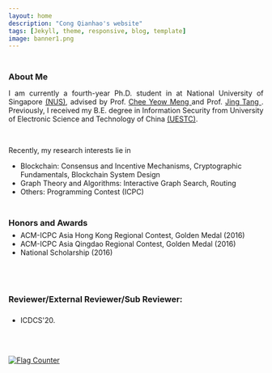 ```yaml
---
layout: home
description: "Cong Qianhao's website"
tags: [Jekyll, theme, responsive, blog, template]
image: banner1.png
---
```

<h3 style="margin-bottom:0px;padding-top:20px;">About Me</h3>

<p align="justify">I am currently a fourth-year Ph.D. student in  at National University of Singapore <a href="https://www.nus.edu.sg/" target="_blank">(NUS)</a>, advised by Prof. <a href="https://scholar.google.com.sg/citations?user=99AJNXEAAAAJ" target="_blank"> Chee Yeow Meng </a> and Prof. <a href="https://sites.google.com/view/jtang" target="_blank"> Jing Tang </a>. Previously, I received my B.E. degree in Information Security from University of Electronic Science and Technology of China <a href="https://en.uestc.edu.cn/" target="_blank">(UESTC)</a>. </p>

<br>
<p align="justify">Recently, my research interests lie in
<ul>
<li>	    
Blockchain:  Consensus and Incentive Mechanisms, Cryptographic Fundamentals, Blockchain System Design
</li>
<li>	    
Graph Theory and Algorithms:  Interactive Graph Search, Routing
</li>
<li>	    
Others:  Programming Contest (ICPC)
</li>
</ul>
</p>

<h3 style="margin-bottom:-8px;padding-top:20px;">Honors and Awards</h3>
<ul>
<li>	    
ACM-ICPC Asia Hong Kong Regional Contest, Golden Medal (2016)
</li>
<li>	    
ACM-ICPC Asia Qingdao Regional Contest, Golden Medal (2016)
</li>
<li>	    
National Scholarship (2016)
</li>
</ul>
<br>

<h3 style="margin-bottom:-8px;padding-top:20px;">Reviewer/External Reviewer/Sub Reviewer:</h3>
<br>
<ul>
<li> ICDCS'20.
</li>
</ul>
<br>
<br>

<a href="https://info.flagcounter.com/67lP"><img src="https://s01.flagcounter.com/count2/67lP/bg_FFFFFF/txt_000000/border_CCCCCC/columns_2/maxflags_10/viewers_0/labels_0/pageviews_0/flags_0/percent_0/" alt="Flag Counter" border="0"></a>